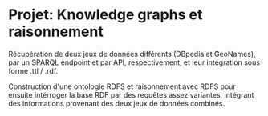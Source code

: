 # Projet: Knowledge graphs et raisonnement

Récupération de deux jeux de données différents (DBpedia et GeoNames), par un SPARQL endpoint et par API, respectivement, et leur intégration sous forme .ttl / .rdf.

Construction d'une ontologie RDFS et raisonnement avec RDFS pour ensuite intérroger la base RDF par des requêtes assez variantes, intégrant des informations provenant des deux jeux de données combinés.

